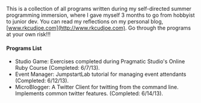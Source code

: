 This is a collection of all programs written during my self-directed summer programming immersion, where I gave myself 3 months to go from hobbyist to junior dev.
You can read my reflections on my personal blog, [www.rkcudjoe.com](http://www.rkcudjoe.com).
Go through the programs at your own risk!!!

#### Programs List
* Studio Game: Exercises completed during Pragmatic Studio's Online Ruby Course (Completed: 6/7/13).
* Event Manager: JumpstartLab tutorial for managing event attendants (Completed: 6/12/13).
* MicroBlogger: A Twitter Client for twitting from the command line. Implements common twitter features. (Completed: 6/14/13).